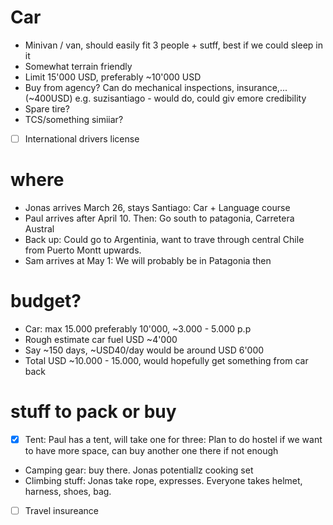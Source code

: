 # Car
  -  Minivan / van, should easily fit 3 people + sutff, best if we could sleep in it
  -  Somewhat terrain friendly
  -  Limit 15'000 USD, preferably ~10'000 USD
  -  Buy from agency? Can do mechanical inspections, insurance,... (~400USD) e.g. suzisantiago - would do, could giv emore credibility
  -  Spare tire?
  -  TCS/something simiiar?
  - [ ] International drivers license
# where
- Jonas arrives March 26, stays Santiago: Car + Language course
- Paul arrives after April 10. Then: Go south to patagonia, Carretera Austral
- Back up: Could go  to Argentinia, want to trave through central Chile from Puerto Montt upwards.
- Sam arrives at May 1: We will probably be in Patagonia then
# budget?
- Car: max 15.000 preferably 10'000, ~3.000 - 5.000 p.p
- Rough estimate car fuel USD ~4'000
- Say ~150 days, ~USD40/day would be around USD 6'000
- Total USD ~10.000 - 15.000, would hopefully get something from car back
# stuff to pack or buy
 - [x] Tent: Paul has a tent, will take one for three: Plan to do hostel if we want to have more space, can buy another one there if not enough
 - Camping gear: buy there. Jonas potentiallz cooking set
 - Climbing stuff: Jonas take rope, expresses. Everyone takes helmet, harness, shoes, bag.
 - [ ] Travel insureance
